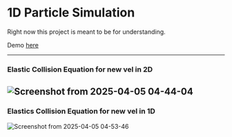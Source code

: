 # 1D Particle Simulation
Right now this project is meant to be for understanding.

Demo [here](https://aditya-138-12.github.io/1D-Collision-Simulation/)

---
### Elastic Collision Equation for new vel in 2D
![Screenshot from 2025-04-05 04-44-04](https://github.com/user-attachments/assets/fa6f0fe7-e1b5-4ba8-9e3e-2f3fa23a4242)
---
### Elastics Collision Equation for new vel in 1D
![Screenshot from 2025-04-05 04-53-46](https://github.com/user-attachments/assets/80e23016-d966-4098-8520-10e00d769964)
